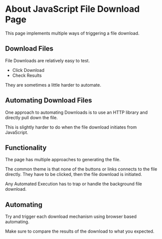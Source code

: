 # About JavaScript File Download Page 

<div class="explanation">
        <p>This page implements multiple ways of triggering a file download.
        </p>
</div>

## Download Files

File Downloads are relatively easy to test.

- Click Download
- Check Results

They are sometimes a little harder to automate.

## Automating Download Files

One approach to automating Downloads is to use an HTTP library and directly pull down the file.

This is slightly harder to do when the file download initiates from JavaScript.

## Functionality

The page has multiple approaches to generating the file.

The common theme is that none of the buttons or links connects to the file directly. They have to be clicked, then the file download is initiated.

Any Automated Execution has to trap or handle the background file download.

## Automating

Try and trigger each download mechanism using browser based automating.

Make sure to compare the results of the download to what you expected.
